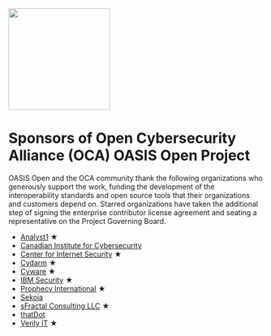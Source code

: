 <img src="artwork/Logo Files/OCA 1.png" width="200">

# Sponsors of Open Cybersecurity Alliance (OCA) OASIS Open Project

OASIS Open and the OCA community thank the following organizations who generously support the work, funding the development of the interoperability standards and open source tools that their organizations and customers depend on. Starred organizations have taken the additional step of signing the enterprise contributor license agreement and seating a representative on the Project Governing Board.


* [Analyst1](https://analyst1.com/) &bigstar;
* [Canadian Institute for Cybersecurity](https://www.unb.ca/cic/)
* [Center for Internet Security](https://www.cisecurity.org/) &bigstar;
* [Cydarm](https://cydarm.com/) &bigstar;
* [Cyware](https://cyware.com/) &bigstar;
* [IBM Security](https://www.ibm.com/security) &bigstar;
* [Prophecy International](https://www.prophecyinternational.com/)  &bigstar;
* [Sekoia](https://www.sekoia.io/en/homepage/)
* [sFractal Consulting LLC](https://www.sfractal.com/) &bigstar;
* [thatDot](https://www.thatdot.com/)
* [Verily IT](https://verily-it.com/) &bigstar;

